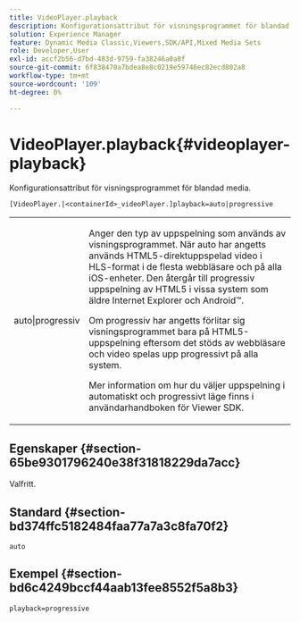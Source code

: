 ```yaml
---
title: VideoPlayer.playback
description: Konfigurationsattribut för visningsprogrammet för blandad media.
solution: Experience Manager
feature: Dynamic Media Classic,Viewers,SDK/API,Mixed Media Sets
role: Developer,User
exl-id: accf2b56-d7bd-483d-9759-fa38246a0a8f
source-git-commit: 6f838470a7bdea8e8c0219e59746ec82ecd802a8
workflow-type: tm+mt
source-wordcount: '109'
ht-degree: 0%

---
```


# VideoPlayer.playback{#videoplayer-playback}

Konfigurationsattribut för visningsprogrammet för blandad media.

`[VideoPlayer.|<containerId>_videoPlayer.]playback=auto|progressive`

<table id="table_27B4B2DDD44D4D1CB46DD1906A92B2FD"> 
 <tbody> 
  <tr> 
   <td colname="col1"> <p> <span class="codeph"> auto|progressiv</span> </p> </td> 
   <td colname="col2"> <p> Anger den typ av uppspelning som används av visningsprogrammet. När <span class="codeph"> auto</span> har angetts används HTML5-direktuppspelad video i HLS-format i de flesta webbläsare och på alla iOS-enheter. Den återgår till progressiv uppspelning av HTML5 i vissa system som äldre Internet Explorer och Android™. </p> <p>Om <span class="codeph"> progressiv</span> har angetts förlitar sig visningsprogrammet bara på HTML5-uppspelning eftersom det stöds av webbläsare och video spelas upp progressivt på alla system. </p> <p>Mer information om hur du väljer uppspelning i automatiskt och progressivt läge finns i användarhandboken för Viewer SDK. </p> </td> 
  </tr> 
 </tbody> 
</table>

## Egenskaper {#section-65be9301796240e38f31818229da7acc}

Valfritt.

## Standard {#section-bd374ffc5182484faa77a7a3c8fa70f2}

`auto`

## Exempel {#section-bd6c4249bccf44aab13fee8552f5a8b3}

`playback=progressive`
